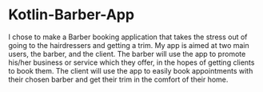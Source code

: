 # Kotlin-Barber-App
I chose to make a Barber booking application that takes the stress out of going to the hairdressers and getting a trim. My app is aimed at two main users, the barber, and the client. The barber will use the app to promote his/her business or service which they offer, in the hopes of getting clients to book them. The client will use the app to easily book appointments with their chosen barber and get their trim in the comfort of their home.
